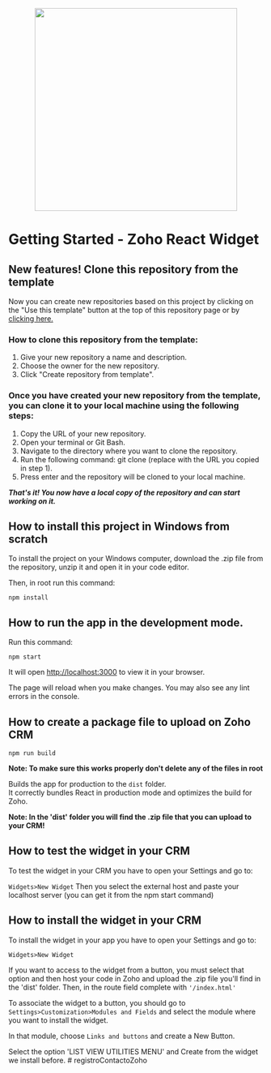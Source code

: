 <p align="center"><img src="https://i.imgur.com/kxYsRSa.png" width="400"></p>

# Getting Started - Zoho React Widget

## New features! Clone this repository from the template

Now you can create new repositories based on this project by clicking on the "Use this template" button at the top of this repository page or by [clicking here.](https://github.com/DaianaArena/react-zoho-widget-boilerplate/generate)

### How to clone this repository from the template:

1. Give your new repository a name and description.
2. Choose the owner for the new repository.
3. Click "Create repository from template".

### Once you have created your new repository from the template, you can clone it to your local machine using the following steps:

1. Copy the URL of your new repository.
2. Open your terminal or Git Bash.
3. Navigate to the directory where you want to clone the repository.
4. Run the following command: git clone <repository-url> (replace <repository-url> with the URL you copied in step 1).
5. Press enter and the repository will be cloned to your local machine.

**_That's it! You now have a local copy of the repository and can start working on it._**

## How to install this project in Windows from scratch

To install the project on your Windows computer, download the .zip file from the repository, unzip it and open it in your code editor.

Then, in root run this command:

```
npm install
```


## How to run the app in the development mode.

Run this command:

```
npm start
```

It will open [http://localhost:3000](http://localhost:3000) to view it in your browser.

The page will reload when you make changes.
You may also see any lint errors in the console.


## How to create a package file to upload on Zoho CRM

```
npm run build
```

**Note: To make sure this works properly don't delete any of the files in root**

Builds the app for production to the `dist` folder.\
It correctly bundles React in production mode and optimizes the build for Zoho.

**Note: In the 'dist' folder you will find the .zip file that you can upload to your CRM!**

## How to test the widget in your CRM

To test the widget in your CRM you have to open your Settings and go to:

`Widgets>New Widget` Then you select the external host and paste your localhost server (you can get it from the npm start command)

## How to install the widget in your CRM

To install the widget in your app you have to open your Settings and go to:

`Widgets>New Widget`

If you want to access to the widget from a button, you must select that option and then host your code in Zoho and upload the .zip file you'll find in the 'dist' folder. Then, in the route field complete with `'/index.html'`

To associate the widget to a button, you should go to `Settings>Customization>Modules and Fields` and select the module where you want to install the widget.

In that module, choose `Links and buttons` and create a New Button.

Select the option 'LIST VIEW UTILITIES MENU' and Create from the widget we install before.
#   r e g i s t r o C o n t a c t o Z o h o  
 